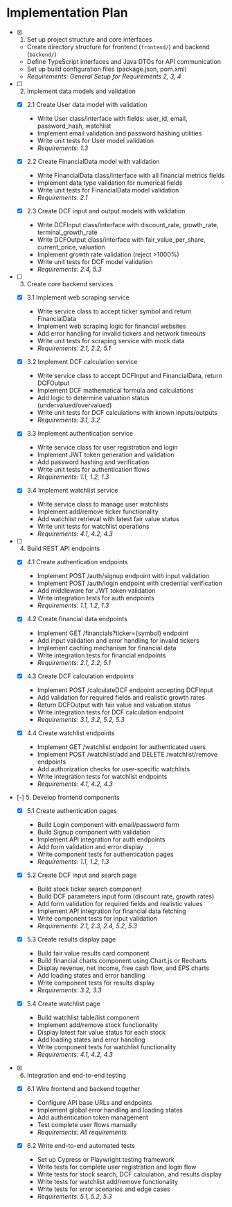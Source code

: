 # Implementation Plan

- [x] 1. Set up project structure and core interfaces
  - Create directory structure for frontend (`frontend/`) and backend (`backend/`)
  - Define TypeScript interfaces and Java DTOs for API communication
  - Set up build configuration files (package.json, pom.xml)
  - _Requirements: General Setup for Requirements 2, 3, 4_

- [ ] 2. Implement data models and validation
  - [x] 2.1 Create User data model with validation
    - Write User class/interface with fields: user_id, email, password_hash, watchlist
    - Implement email validation and password hashing utilities
    - Write unit tests for User model validation
    - _Requirements: 1.3_

  - [x] 2.2 Create FinancialData model with validation
    - Write FinancialData class/interface with all financial metrics fields
    - Implement data type validation for numerical fields
    - Write unit tests for FinancialData model validation
    - _Requirements: 2.1_

  - [x] 2.3 Create DCF input and output models with validation
    - Write DCFInput class/interface with discount_rate, growth_rate, terminal_growth_rate
    - Write DCFOutput class/interface with fair_value_per_share, current_price, valuation
    - Implement growth rate validation (reject >1000%)
    - Write unit tests for DCF model validation
    - _Requirements: 2.4, 5.3_

- [ ] 3. Create core backend services
  - [x] 3.1 Implement web scraping service
    - Write service class to accept ticker symbol and return FinancialData
    - Implement web scraping logic for financial websites
    - Add error handling for invalid tickers and network timeouts
    - Write unit tests for scraping service with mock data
    - _Requirements: 2.1, 2.2, 5.1_

  - [x] 3.2 Implement DCF calculation service
    - Write service class to accept DCFInput and FinancialData, return DCFOutput
    - Implement DCF mathematical formula and calculations
    - Add logic to determine valuation status (undervalued/overvalued)
    - Write unit tests for DCF calculations with known inputs/outputs
    - _Requirements: 3.1, 3.2_

  - [x] 3.3 Implement authentication service
    - Write service class for user registration and login
    - Implement JWT token generation and validation
    - Add password hashing and verification
    - Write unit tests for authentication flows
    - _Requirements: 1.1, 1.2, 1.3_

  - [x] 3.4 Implement watchlist service
    - Write service class to manage user watchlists
    - Implement add/remove ticker functionality
    - Add watchlist retrieval with latest fair value status
    - Write unit tests for watchlist operations
    - _Requirements: 4.1, 4.2, 4.3_

- [ ] 4. Build REST API endpoints
  - [x] 4.1 Create authentication endpoints
    - Implement POST /auth/signup endpoint with input validation
    - Implement POST /auth/login endpoint with credential verification
    - Add middleware for JWT token validation
    - Write integration tests for auth endpoints
    - _Requirements: 1.1, 1.2, 1.3_

  - [x] 4.2 Create financial data endpoints
    - Implement GET /financials?ticker={symbol} endpoint
    - Add input validation and error handling for invalid tickers
    - Implement caching mechanism for financial data
    - Write integration tests for financial endpoints
    - _Requirements: 2.1, 2.2, 5.1_

  - [x] 4.3 Create DCF calculation endpoints
    - Implement POST /calculateDCF endpoint accepting DCFInput
    - Add validation for required fields and realistic growth rates
    - Return DCFOutput with fair value and valuation status
    - Write integration tests for DCF calculation endpoint
    - _Requirements: 3.1, 3.2, 5.2, 5.3_

  - [x] 4.4 Create watchlist endpoints
    - Implement GET /watchlist endpoint for authenticated users
    - Implement POST /watchlist/add and DELETE /watchlist/remove endpoints
    - Add authorization checks for user-specific watchlists
    - Write integration tests for watchlist endpoints
    - _Requirements: 4.1, 4.2, 4.3_

- [-] 5. Develop frontend components
  - [x] 5.1 Create authentication pages
    - Build Login component with email/password form
    - Build Signup component with validation
    - Implement API integration for auth endpoints
    - Add form validation and error display
    - Write component tests for authentication pages
    - _Requirements: 1.1, 1.2, 1.3_

  - [x] 5.2 Create DCF input and search page
    - Build stock ticker search component
    - Build DCF parameters input form (discount rate, growth rates)
    - Add form validation for required fields and realistic values
    - Implement API integration for financial data fetching
    - Write component tests for input validation
    - _Requirements: 2.1, 2.3, 2.4, 5.2, 5.3_

  - [x] 5.3 Create results display page
    - Build fair value results card component
    - Build financial charts component using Chart.js or Recharts
    - Display revenue, net income, free cash flow, and EPS charts
    - Add loading states and error handling
    - Write component tests for results display
    - _Requirements: 3.2, 3.3_

  - [x] 5.4 Create watchlist page
    - Build watchlist table/list component
    - Implement add/remove stock functionality
    - Display latest fair value status for each stock
    - Add loading states and error handling
    - Write component tests for watchlist functionality
    - _Requirements: 4.1, 4.2, 4.3_

- [x] 6. Integration and end-to-end testing
  - [x] 6.1 Wire frontend and backend together
    - Configure API base URLs and endpoints
    - Implement global error handling and loading states
    - Add authentication token management
    - Test complete user flows manually
    - _Requirements: All requirements_

  - [x] 6.2 Write end-to-end automated tests
    - Set up Cypress or Playwright testing framework
    - Write tests for complete user registration and login flow
    - Write tests for stock search, DCF calculation, and results display
    - Write tests for watchlist add/remove functionality
    - Write tests for error scenarios and edge cases
    - _Requirements: 5.1, 5.2, 5.3_